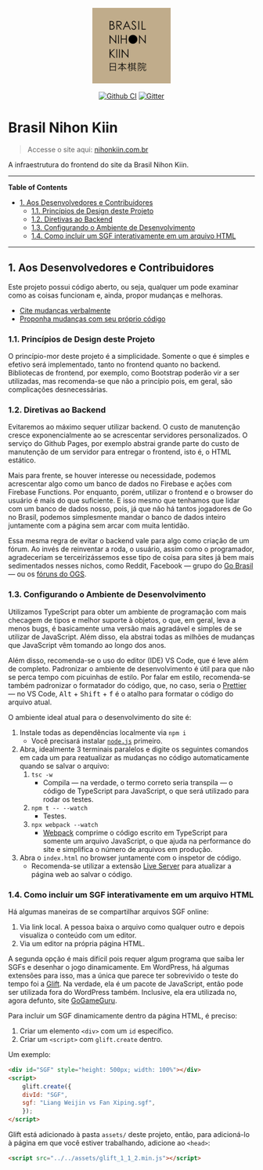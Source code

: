 <p align="center">
  <a href="http://www.nihonkiin.com.br/"><img src="assets/logo.png" /></a>
</p>

<p align="center">
  <a href="https://github.com/Brasil-Nihon-Kiin/nihonkiin.com.br/actions"><img src="https://github.com/Brasil-Nihon-Kiin/nihonkiin.com.br/workflows/TS%20Tests/badge.svg" alt="Github CI"/></a>
  <a href="https://gitter.im/nihonkiin-com-br/community?utm_source=badge&utm_medium=badge&utm_campaign=pr-badge&utm_content=badge"><img src="https://badges.gitter.im/nihonkiin-com-br/community.svg" alt="Gitter"/></a>
</p>

# Brasil Nihon Kiin

> Accesse o site aqui: [nihonkiin.com.br][site]

A infraestrutura do frontend do site da Brasil Nihon Kiin.


[site]: http://www.nihonkiin.com.br/

---

**Table of Contents**

<div id="user-content-toc">
  <ul>
    <li>
      <a href="#1-aos-desenvolvedores-e-contribuidores"
        >1. Aos Desenvolvedores e Contribuidores</a
      >
      <ul>
        <li>
          <a href="#11-princípios-de-design-deste-projeto"
            >1.1. Princípios de Design deste Projeto</a
          >
        </li>
        <li>
          <a href="#12-diretivas-ao-backend">1.2. Diretivas ao Backend</a>
        </li>
        <li>
          <a href="#13-configurando-o-ambiente-de-desenvolvimento"
            >1.3. Configurando o Ambiente de Desenvolvimento</a
          >
        </li>
        <li>
          <a href="#14-como-incluir-um-sgf-interativamente-em-um-arquivo-html"
            >1.4. Como incluir um SGF interativamente em um arquivo HTML</a
          >
        </li>
      </ul>
    </li>
  </ul>
</div>

---

## 1. Aos Desenvolvedores e Contribuidores

Este projeto possui código aberto, ou seja, qualquer um pode examinar como as coisas funcionam e, ainda, propor mudanças e melhoras.

- [Cite mudanças verbalmente][issues]
- [Proponha mudanças com seu próprio código][prs]


[issues]: https://github.com/Brasil-Nihon-Kiin/nihonkiin.com.br/issues
[prs]: https://github.com/Brasil-Nihon-Kiin/nihonkiin.com.br/pulls

### 1.1. Princípios de Design deste Projeto

O princípio-mor deste projeto é a simplicidade. Somente o que é simples e efetivo será implementado, tanto no frontend quanto no backend. Bibliotecas de frontend, por exemplo, como Bootstrap poderão vir a ser utilizadas, mas recomenda-se que não a princípio pois, em geral, são complicações desnecessárias.

### 1.2. Diretivas ao Backend

Evitaremos ao máximo sequer utilizar backend. O custo de manutenção cresce exponencialmente ao se acrescentar servidores personalizados. O serviço do Github Pages, por exemplo abstrai grande parte do custo de manutenção de um servidor para entregar o frontend, isto é, o HTML estático.

Mais para frente, se houver interesse ou necessidade, podemos acrescentar algo como um banco de dados no Firebase e ações com Firebase Functions. Por enquanto, porém, utilizar o frontend e o browser do usuário é mais do que suficiente. E isso mesmo que tenhamos que lidar com um banco de dados nosso, pois, já que não há tantos jogadores de Go no Brasil, podemos simplesmente mandar o banco de dados inteiro juntamente com a página sem arcar com muita lentidão.

Essa mesma regra de evitar o backend vale para algo como criação de um fórum. Ao invés de reinventar a roda, o usuário, assim como o programador, agradeceriam se terceirizássemos esse tipo de coisa para sites já bem mais sedimentados nesses nichos, como Reddit, Facebook &mdash; grupo do [Go Brasil][go_brasil_fb] &mdash; ou os [fóruns do OGS][ogs_forums].


[go_brasil_fb]: https://www.facebook.com/groups/gobrasil
[ogs_forums]: https://forums.online-go.com/

### 1.3. Configurando o Ambiente de Desenvolvimento

Utilizamos TypeScript para obter um ambiente de programação com mais checagem de tipos e melhor suporte à objetos, o que, em geral, leva a menos bugs, é basicamente uma versão mais agradável e simples de se utilizar de JavaScript. Além disso, ela abstrai todas as milhões de mudanças que JavaScript vêm tomando ao longo dos anos.

Além disso, recomenda-se o uso do editor (IDE) VS Code, que é leve além de completo. Padronizar o ambiente de desenvolvimento é útil para que não se perca tempo com picuinhas de estilo. Por falar em estilo, recomenda-se também padronizar o formatador do código, que, no caso, seria o [Prettier][prettier] &mdash; no VS Code, <kbd>Alt</kbd> + <kbd>Shift</kbd> + <kbd>f</kbd> é o atalho para formatar o código do arquivo atual.

O ambiente ideal atual para o desenvolvimento do site é:

1. Instale todas as dependências localmente via `npm i`
    - Você precisará instalar [`node.js`][node.js] primeiro.
1. Abra, idealmente 3 terminais paralelos e digite os seguintes comandos em cada um para reatualizar as mudanças no código automaticamente quando se salvar o arquivo:
    1. `tsc -w`
        - Compila &mdash; na verdade, o termo correto seria transpila &mdash; o código de TypeScript para JavaScript, o que será utilizado para rodar os testes.
    1. `npm t -- --watch`
        - Testes.
    1. `npx webpack --watch`
        - [Webpack][webpack] comprime o código escrito em TypeScript para somente um arquivo JavaScript, o que ajuda na performance do site e simplifica o número de arquivos em produção.
1. Abra o `index.html` no browser juntamente com o inspetor de código.
    - Recomenda-se utilizar a extensão [Live Server][live_server] para atualizar a página web ao salvar o código.


[live_server]: https://marketplace.visualstudio.com/items?itemName=ritwickdey.LiveServer
[node.js]: https://nodejs.org/en/
[prettier]: https://marketplace.visualstudio.com/items?itemName=esbenp.prettier-vscode
[webpack]: https://webpack.js.org/

### 1.4. Como incluir um SGF interativamente em um arquivo HTML

Há algumas maneiras de se compartilhar arquivos SGF online:

1. Via link local. A pessoa baixa o arquivo como qualquer outro e depois visualiza o conteúdo com um editor.
1. Via um editor na própria página HTML.

A segunda opção é mais difícil pois requer algum programa que saiba ler SGFs e desenhar o jogo dinamicamente. Em WordPress, há algumas extensões para isso, mas a única que parece ter sobrevivido o teste do tempo foi a [Glift][glift]. Na verdade, ela é um pacote de JavaScript, então pode ser utilizada fora do WordPress também. Inclusive, ela era utilizada no, agora defunto, site [GoGameGuru][gogameguru].

Para incluir um SGF dinamicamente dentro da página HTML, é preciso:

1. Criar um elemento `<div>` com um `id` específico.
1. Criar um `<script>` com `glift.create` dentro.

Um exemplo:

```html
<div id="SGF" style="height: 500px; width: 100%"></div>
<script>
    glift.create({
    divId: "SGF",
    sgf: "Liang Weijin vs Fan Xiping.sgf",
    });
</script>
```

Glift está adicionado à pasta `assets/` deste projeto, então, para adicioná-lo à página em que você estiver trabalhando, adicione ao `<head>`:

```html
<script src="../../assets/glift_1_1_2.min.js"></script>
```


[glift]: https://github.com/Kashomon/glift
[gogameguru]: https://gogameguru.com/
